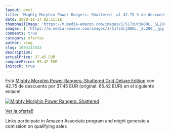 ```yaml
---
layout: post
title: 'Mighty Morphin Power Rangers: Shattered  al 42.75 % de descuento'
date: 2020-11-17 02:11:18
thumbnailImage: 'https://m.media-amazon.com/images/I/517zUcjN0DL._SL200_.jpg'
images: [ 'https://m.media-amazon.com/images/I/517zUcjN0DL._SL200_.jpg' ]
comments: true
category: ofertas
author: ring
slug: 1684153433
description:
actualPrice: 37.45 EUR
comparePrice: 65.42 EUR
inStock: true
---
```


Está [Mighty Morphin Power Rangers: Shattered Grid Deluxe Edition](https://www.amazon.es/dp/1684153433/?tag=tolees-21) con 42.75 de descuento por 37.45 EUR (original: 65.42 EUR) en el siguiente enlace!

[![Mighty Morphin Power Rangers: Shattered ](https://m.media-amazon.com/images/I/517zUcjN0DL._SL200_.jpg)](https://www.amazon.es/dp/1684153433/?tag=tolees-21)

[Ver la oferta!!](https://www.amazon.es/dp/1684153433/?tag=tolees-21)

Links participate in Amazon Associate program and might generate a comission on qualifying sales


